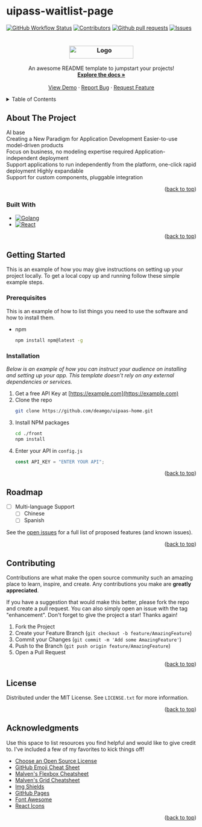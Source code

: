 # uipass-waitlist-page

[![GitHub Workflow Status][ci-shield]][ci-url]
[![Contributors][contributors-shield]][contributors-url]
[![Github pull requests][pull requests-shield]][pull requests-url]
[![Issues][issues-shield]][issues-url]
<!-- PROJECT LOGO -->
<div align="center"><h1>
  <h3 align="center">
  <a href="https://github.com/deamgo/uipaas-home">
    <img src="https://github.com/deamgo/uipaas-home/assets/109783795/97f0681b-e8f7-4aaa-9404-0522cd3f157a
" alt="Logo" width="170" height="34">
  </a>
  </h3>

  <p align="center">
    An awesome README template to jumpstart your projects!
    <br />
    <a href="https://github.com/deamgo/uipaas-home"><strong>Explore the docs »</strong></a>
    <br />
    <br />
    <a href="https://github.com/deamgo/uipaas-home">View Demo</a>
    ·
    <a href="https://github.com/deamgo/uipaas-home/issues">Report Bug</a>
    ·
    <a href="https://github.com/deamgo/uipaas-home/issues">Request Feature</a>
  </p>
</div>

<!-- TABLE OF CONTENTS -->
<details>
  <summary>Table of Contents</summary>
  <ol>
    <li>
      <a href="#about-the-project">About The Project</a>
      <ul>
        <li><a href="#built-with">Built With</a></li>
      </ul>
    </li>
    <li>
      <a href="#getting-started">Getting Started</a>
      <ul>
        <li><a href="#prerequisites">Prerequisites</a></li>
        <li><a href="#installation">Installation</a></li>
      </ul>
    </li>
    <li><a href="#roadmap">Roadmap</a></li>
    <li><a href="#contributing">Contributing</a></li>
    <li><a href="#license">License</a></li>
    <li><a href="#acknowledgments">Acknowledgments</a></li>
  </ol>
</details>

<!-- ABOUT THE PROJECT -->

## About The Project

AI base <br>
Creating a New Paradigm for Application Development
Easier-to-use model-driven products <br>
Focus on business, no modeling expertise required
Application-independent deployment <br>
Support applications to run independently from the platform, one-click rapid deployment
Highly expandable <br>
Support for custom components, pluggable integration

<p align="right">(<a href="#readme-top">back to top</a>)</p>

### Built With



- [![Golang][Golang.js]][Go-url]
- [![React][React.js]][React-url]

<p align="right">(<a href="#readme-top">back to top</a>)</p>

<!-- GETTING STARTED -->

## Getting Started

This is an example of how you may give instructions on setting up your project locally.
To get a local copy up and running follow these simple example steps.

### Prerequisites

This is an example of how to list things you need to use the software and how to install them.

- npm
  ```sh
  npm install npm@latest -g
  ```

### Installation

_Below is an example of how you can instruct your audience on installing and setting up your app. This template doesn't rely on any external dependencies or services._

1. Get a free API Key at [https://example.com](https://example.com)
2. Clone the repo
   ```sh
   git clone https://github.com/deamgo/uipaas-home.git
   ```
3. Install NPM packages
   ```sh
   cd ./front
   npm install
   ```
4. Enter your API in `config.js`
   ```js
   const API_KEY = "ENTER YOUR API";
   ```

<p align="right">(<a href="#readme-top">back to top</a>)</p>


<!-- ROADMAP -->

## Roadmap

- [ ] Multi-language Support
  - [ ] Chinese
  - [ ] Spanish

See the [open issues](https://github.com/deamgo/uipaas-home/issues) for a full list of proposed features (and known issues).

<p align="right">(<a href="#readme-top">back to top</a>)</p>

<!-- CONTRIBUTING -->

## Contributing

Contributions are what make the open source community such an amazing place to learn, inspire, and create. Any contributions you make are **greatly appreciated**.

If you have a suggestion that would make this better, please fork the repo and create a pull request. You can also simply open an issue with the tag "enhancement".
Don't forget to give the project a star! Thanks again!

1. Fork the Project
2. Create your Feature Branch (`git checkout -b feature/AmazingFeature`)
3. Commit your Changes (`git commit -m 'Add some AmazingFeature'`)
4. Push to the Branch (`git push origin feature/AmazingFeature`)
5. Open a Pull Request

<p align="right">(<a href="#readme-top">back to top</a>)</p>

<!-- LICENSE -->

## License

Distributed under the MIT License. See `LICENSE.txt` for more information.

<p align="right">(<a href="#readme-top">back to top</a>)</p>


<!-- ACKNOWLEDGMENTS -->

## Acknowledgments

Use this space to list resources you find helpful and would like to give credit to. I've included a few of my favorites to kick things off!

- [Choose an Open Source License](https://choosealicense.com)
- [GitHub Emoji Cheat Sheet](https://www.webpagefx.com/tools/emoji-cheat-sheet)
- [Malven's Flexbox Cheatsheet](https://flexbox.malven.co/)
- [Malven's Grid Cheatsheet](https://grid.malven.co/)
- [Img Shields](https://shields.io)
- [GitHub Pages](https://pages.github.com)
- [Font Awesome](https://fontawesome.com)
- [React Icons](https://react-icons.github.io/react-icons/search)

<p align="right">(<a href="#readme-top">back to top</a>)</p>

<!-- MARKDOWN LINKS & IMAGES -->
<!-- https://www.markdownguide.org/basic-syntax/#reference-style-links -->

[ci-shield]:https://img.shields.io/github/actions/workflow/status/deamgo/uipaas-home/go-style-test.yml
[ci-url]:https://github.com/deamgo/uipaas-home/actions
[contributors-shield]: https://img.shields.io/github/contributors/deamgo/uipaas-home.svg
[contributors-url]: https://github.com/deamgo/uipaas-home/graphs/contributors
[pull requests-shield]: https://img.shields.io/github/issues-pr/deamgo/uipaas-home
[pull requests-url]: https://github.com/deamgo/uipaas-home/pulls
[issues-shield]: https://img.shields.io/github/issues/deamgo/uipaas-home.svg
[issues-url]: https://github.com/deamgo/uipaas-home/issues
[product-screenshot]: images/screenshot.png
[Golang.js]: https://img.shields.io/badge/Golang-000000?style=for-the-badge&logo=go&logoColor=white
[Go-url]: https://go.dev/
[React.js]: https://img.shields.io/badge/React-20232A?style=for-the-badge&logo=react&logoColor=61DAFB
[React-url]: https://reactjs.org/
